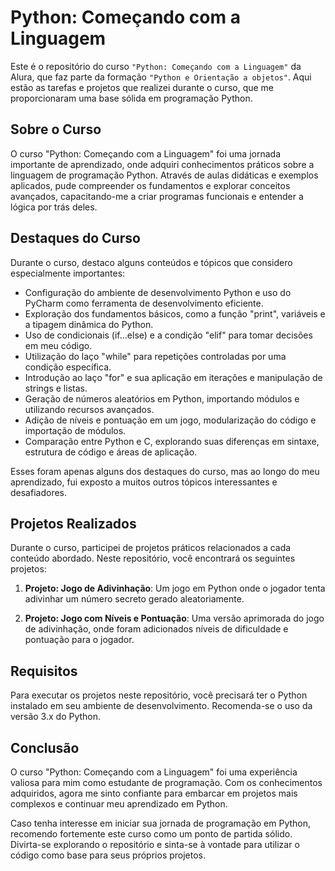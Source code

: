 # Python: Começando com a Linguagem

Este é o repositório do curso `"Python: Começando com a Linguagem"` da Alura, que faz parte da formação `"Python e Orientação a objetos"`. Aqui estão as tarefas e projetos que realizei durante o curso, que me proporcionaram uma base sólida em programação Python.

## Sobre o Curso

O curso "Python: Começando com a Linguagem" foi uma jornada importante de aprendizado, onde adquiri conhecimentos práticos sobre a linguagem de programação Python. Através de aulas didáticas e exemplos aplicados, pude compreender os fundamentos e explorar conceitos avançados, capacitando-me a criar programas funcionais e entender a lógica por trás deles.

## Destaques do Curso

Durante o curso, destaco alguns conteúdos e tópicos que considero especialmente importantes:

- Configuração do ambiente de desenvolvimento Python e uso do PyCharm como ferramenta de desenvolvimento eficiente.
- Exploração dos fundamentos básicos, como a função "print", variáveis e a tipagem dinâmica do Python.
- Uso de condicionais (if...else) e a condição "elif" para tomar decisões em meu código.
- Utilização do laço "while" para repetições controladas por uma condição específica.
- Introdução ao laço "for" e sua aplicação em iterações e manipulação de strings e listas.
- Geração de números aleatórios em Python, importando módulos e utilizando recursos avançados.
- Adição de níveis e pontuação em um jogo, modularização do código e importação de módulos.
- Comparação entre Python e C, explorando suas diferenças em sintaxe, estrutura de código e áreas de aplicação.

Esses foram apenas alguns dos destaques do curso, mas ao longo do meu aprendizado, fui exposto a muitos outros tópicos interessantes e desafiadores.

## Projetos Realizados

Durante o curso, participei de projetos práticos relacionados a cada conteúdo abordado. Neste repositório, você encontrará os seguintes projetos:

1. **Projeto: Jogo de Adivinhação**: Um jogo em Python onde o jogador tenta adivinhar um número secreto gerado aleatoriamente.

2. **Projeto: Jogo com Níveis e Pontuação**: Uma versão aprimorada do jogo de adivinhação, onde foram adicionados níveis de dificuldade e pontuação para o jogador.

## Requisitos

Para executar os projetos neste repositório, você precisará ter o Python instalado em seu ambiente de desenvolvimento. Recomenda-se o uso da versão 3.x do Python.

## Conclusão

O curso "Python: Começando com a Linguagem" foi uma experiência valiosa para mim como estudante de programação. Com os conhecimentos adquiridos, agora me sinto confiante para embarcar em projetos mais complexos e continuar meu aprendizado em Python.

Caso tenha interesse em iniciar sua jornada de programação em Python, recomendo fortemente este curso como um ponto de partida sólido. Divirta-se explorando o repositório e sinta-se à vontade para utilizar o código como base para seus próprios projetos.


